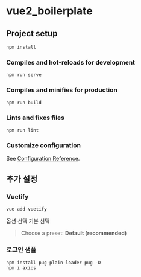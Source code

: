 # vue2_boilerplate

## Project setup
```
npm install
```

### Compiles and hot-reloads for development
```
npm run serve
```

### Compiles and minifies for production
```
npm run build
```

### Lints and fixes files
```
npm run lint
```

### Customize configuration
See [Configuration Reference](https://cli.vuejs.org/config/).


## 추가 설정

### Vuetify
```
vue add vuetify
```
옵션 선택 기본 선택
>Choose a preset: **Default (recommended)**


### 로그인 샘플
```
npm install pug-plain-loader pug -D
npm i axios
```
